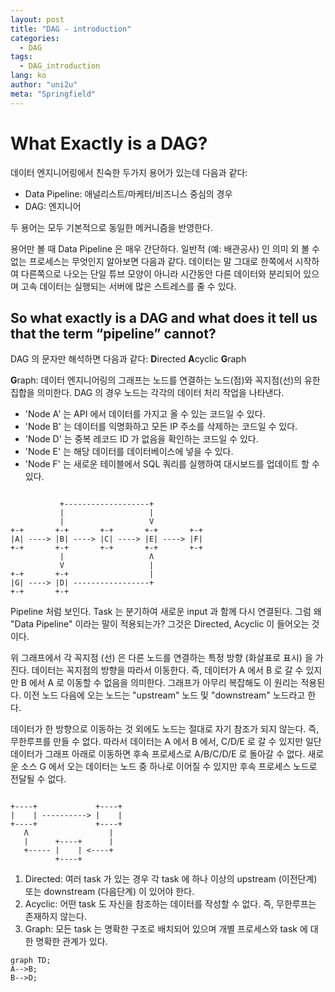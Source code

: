 ```yaml
---
layout: post
title: "DAG - introduction"
categories:
  - DAG
tags:
  - DAG_introduction
lang: ko
author: "uni2u"
meta: "Springfield"
---
```


# What Exactly is a DAG?

데이터 엔지니어링에서 친숙한 두가지 용어가 있는데 다음과 같다:

- Data Pipeline: 애널리스트/마케터/비즈니스 중심의 경우
- DAG: 엔지니어

두 용어는 모두 기본적으로 동일한 메커니즘을 반영한다.

용어만 볼 때 Data Pipeline 은 매우 간단하다. 일반적 (예: 배관공사) 인 의미 외 볼 수 없는 프로세스는 무엇인지 알아보면 다음과 같다. 데이터는 말 그대로 한쪽에서 시작하여 다른쪽으로 나오는 단일 튜브 모양이  아니라 시간동안 다른 데이터와 분리되어 있으며 고속 데이터는 실행되는 서버에 많은 스트레스를 줄 수 있다.

## So what exactly is a DAG and what does it tell us that the term “pipeline” cannot?

DAG 의 문자만 해석하면 다음과 같다:
**D**irected **A**cyclic **G**raph

**G**raph: 데이터 엔지니어링의 그래프는 노드를 연결하는 노드(점)와 꼭지점(선)의 유한 집합을 의미한다. DAG 의 경우 노드는 각각의 데이터 처리 작업을 나타낸다.

- 'Node A' 는 API 에서 데이터를 가지고 올 수 있는 코드일 수 있다.
- 'Node B' 는 데이터를 익명화하고 모든 IP 주소를 삭제하는 코드일 수 있다.
- 'Node D' 는 중복 레코드 ID 가 없음을 확인하는 코드일 수 있다.
- 'Node E' 는 해당 데이터를 데이터베이스에 넣을 수 있다.
- 'Node F' 는 새로운 테이블에서 SQL 쿼리를 실행하여 대시보드를 업데이트 할 수 있다.

```

           +-------------------+
           |                   |
           |                   V
+-+       +-+       +-+       +-+       +-+
|A| ----> |B| ----> |C| ----> |E| ----> |F|
+-+       +-+       +-+       +-+       +-+
           |                   Λ
           V                   |
+-+       +-+                  |
|G| ----> |D| -----------------+
+-+       +-+

```

Pipeline 처럼 보인다. Task 는 분기하여 새로운 input 과 함께 다시 연결된다. 그럼 왜 "Data Pipeline" 이라는 말이 적용되는가? 그것은 Directed, Acyclic 이 들어오는 것이다.

위 그래프에서 각 꼭지점 (선) 은 다른 노드를 연결하는 특정 방향 (화살표로 표시) 을 가진다. 데이터는 꼭지점의 방향을 따라서 이동한다. 즉, 데이터가 A 에서 B 로 갈 수 있지만 B 에서 A 로 이동할 수 없음을 의미한다. 그래프가 아무리 복잡해도 이 원리는 적용된다. 이전 노드 다음에 오는 노드는 "upstream" 노드 및 "downstream" 노드라고 한다.

데이터가 한 방향으로 이동하는 것 외에도 노드는 절대로 자기 참조가 되지 않는다. 즉, 무한루프를 만들 수 없다. 따라서 데이터는 A 에서 B 에서, C/D/E 로 갈 수 있지만 일단 데이터가 그래프 아래로 이동하면 후속 프로세스로 A/B/C/D/E 로 돌아갈 수 없다. 새로운 소스 G 에서 오는 데이터는 노드 중 하나로 이어질 수 있지만 후속 프로세스 노드로 전달될 수 없다.

```

+----+             +----+
|    | ----------> |    |
+----+             +----+
   Λ                  |
   |      +----+      |
   +----- |    | <----+
          +----+

```

1. Directed: 여러 task 가 있는 경우 각 task 에 하나 이상의 upstream (이전단계) 또는 downstream (다음단계) 이 있어야 한다.
2. Acyclic: 어떤 task 도 자신을 참조하는 데이터를 작성할 수 없다. 즉, 무한루프는 존재하지 않는다.
3. Graph: 모든 task 는 명확한 구조로 배치되어 있으며 개별 프로세스와 task 에 대한 명확한 관계가 있다.

```mermaid
graph TD;
A-->B;
B-->D;
```
